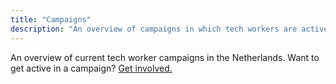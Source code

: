 ```yaml
---
title: "Campaigns"
description: "An overview of campaigns in which tech workers are active"
---
```


An overview of current tech worker campaigns in the Netherlands. Want to get active in a campaign? [Get involved.](/join)
